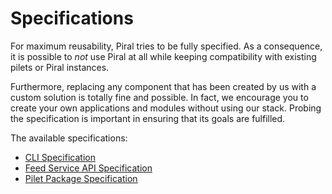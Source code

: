 # Specifications

For maximum reusability, Piral tries to be fully specified. As a consequence, it is possible to *not* use Piral at all while keeping compatibility with existing pilets or Piral instances.

Furthermore, replacing any component that has been created by us with a custom solution is totally fine and possible. In fact, we encourage you to create your own applications and modules without using our stack. Probing the specification is important in ensuring that its goals are fulfilled.

The available specifications:

- [CLI Specification](./cli-specification.md)
- [Feed Service API Specification](./feed-api-specification.md)
- [Pilet Package Specification](./pilet-specification.md)
